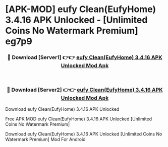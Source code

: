 # [APK-MOD] eufy Clean(EufyHome) 3.4.16 APK Unlocked - [Unlimited Coins No Watermark Premium] eg7p9



<div align="center">
<h3>🔴 Download [Server1] 👉👉 <a href="https://momento.my/?title=eufy_Clean(EufyHome)_3.4.16_APK_Unlocked">eufy Clean(EufyHome) 3.4.16 APK Unlocked Mod Apk</a></h3><br>

<h3>🔴 Download [Server2] 👉👉 <a href="https://momento.my/?title=eufy_Clean(EufyHome)_3.4.16_APK_Unlocked">eufy Clean(EufyHome) 3.4.16 APK Unlocked Mod Apk</a></h3>
</div>



Download eufy Clean(EufyHome) 3.4.16 APK Unlocked 

Free APK MOD eufy Clean(EufyHome) 3.4.16 APK Unlocked [Unlimited Coins No Watermark Premium]

Download eufy Clean(EufyHome) 3.4.16 APK Unlocked [Unlimited Coins No Watermark Premium] Mod For Android
